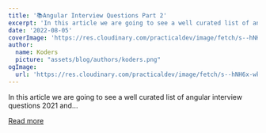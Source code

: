 ```yaml
---
title: '📚Angular Interview Questions Part 2'
excerpt: 'In this article we are going to see a well curated list of angular interview questions 2021 and...'
date: '2022-08-05'
coverImage: 'https://res.cloudinary.com/practicaldev/image/fetch/s--hNH6x-wk--/c_imagga_scale,f_auto,fl_progressive,h_420,q_auto,w_1000/https://dev-to-uploads.s3.amazonaws.com/uploads/articles/5p2mrkfsfav992t0sshm.jpg'
author:
  name: Koders
  picture: "assets/blog/authors/koders.png"
ogImage:
  url: 'https://res.cloudinary.com/practicaldev/image/fetch/s--hNH6x-wk--/c_imagga_scale,f_auto,fl_progressive,h_420,q_auto,w_1000/https://dev-to-uploads.s3.amazonaws.com/uploads/articles/5p2mrkfsfav992t0sshm.jpg'
---
```


In this article we are going to see a well curated list of angular interview questions 2021 and...

[Read more](https://dev.to/stacksjar/angular-interview-questions-part-2-10bn)
